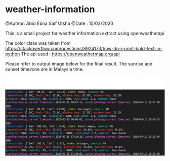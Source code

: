 # weather-information
@Author: Abid Ebna Saif Utsha
@Date  : 15/03/2020

This is a small project for weather information extract using openweatherapi

The color class was taken from https://stackoverflow.com/questions/8924173/how-do-i-print-bold-text-in-python
The api used : https://openweathermap.org/api

Please refer to output image below for the final result. The sunrise and sunset timezone are in Malaysia time.

![output](output.JPG)
